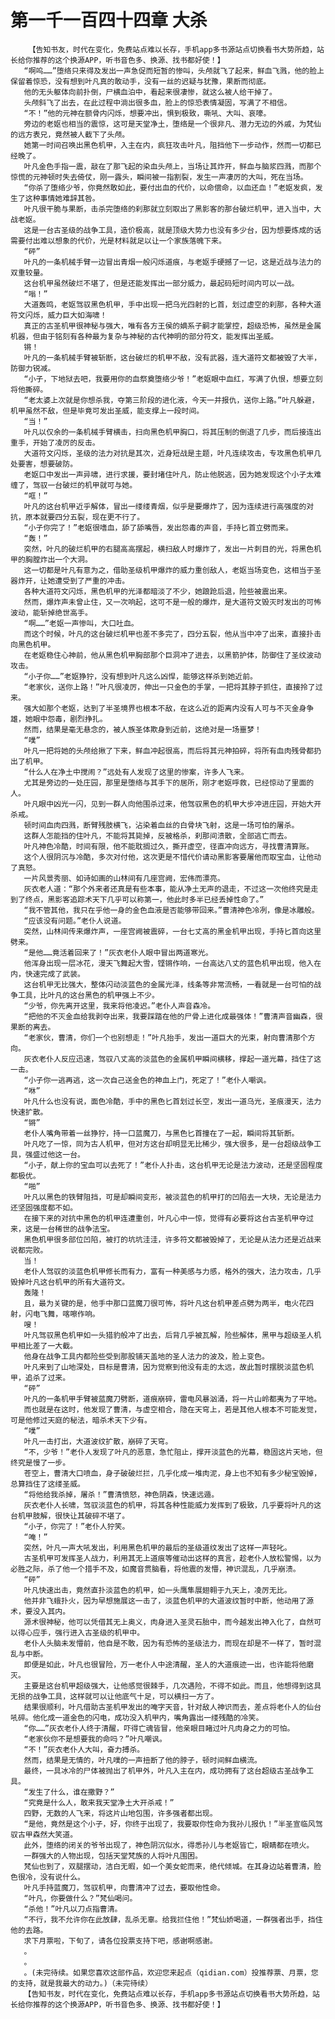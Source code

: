 # 第一千一百四十四章 大杀
        【告知书友，时代在变化，免费站点难以长存，手机app多书源站点切换看书大势所趋，站长给你推荐的这个换源APP，听书音色多、换源、找书都好使！】
       “啊呜……”堕络只来得及发出一声急促而短暂的惨叫，头颅就飞了起来，鲜血飞溅，他的脸上保留着惊恐，没有想到叶凡真的敢动手，没有一丝的迟疑与犹豫，果断而彻底。
       他的无头躯体向前扑倒，尸横血泊中，看起来很凄惨，就这么被人给干掉了。
       头颅斜飞了出去，在此过程中淌出很多血，脸上的惊恐表情凝固，写满了不相信。
       “不！”他的元神在额骨内闪烁，想要冲出，惧到极致，嘶吼、大叫、哀嚎。
       旁边的老妪也相当的震惊，这可是天堂净土，堕络是一个很非凡、潜力无边的外戚，为梵仙的远方表兄，竟然被人截下了头颅。
       她第一时间召唤出黑色机甲，入主在内，疯狂攻击叶凡，阻挡他下一步动作，然而一切都已经晚了。
       叶凡金色手指一震，敲在了那飞起的染血头颅上，当场让其炸开，鲜血与脑浆四溅，而那个惊慌的元神顿时失去倚仗，刚一露头，瞬间被一指割裂，发生一声凄厉的大叫，死在当场。
       “你杀了堕络少爷，你竟然敢如此，要付出血的代价，以命偿命，以血还血！”老妪发疯，发生了这种事情她难辞其咎。
       叶凡很干脆与果断，击杀完堕络的刹那就立刻取出了黑影客的那台破烂机甲，进入当中，大战老妪。
       这是一台古圣级的战争工具，造价极高，就是顶级大势力也没有多少台，因为想要炼成的话需要付出难以想象的代价，光是材料就足以让一个家族落魄下来。
       “砰”
       叶凡的一条机械手臂一边冒出青烟一般闪烁道痕，与老妪手硬撼了一记，这是近战与法力的双重较量。
       这台机甲虽然破烂不堪了，但是还能发挥出一部分威力，最起码短时间内可以一战。
       “嗡！”
       大道轰鸣，老妪驾驭黑色机甲，手中出现一把乌光四射的匕首，划过虚空的刹那，各种大道符文闪烁，威力巨大如海啸！
       真正的古圣机甲很神秘与强大，唯有各方王侯的嫡系子嗣才能掌控，超级恐怖，虽然是金属机器，但由于铭刻有各种最为复杂与神秘的古代神明的部分符文，能发挥出圣威。
       锵！
       叶凡的一条机械手臂被斩断，这台破烂的机甲不敌，没有武器，连大道符文都被毁了大半，防御力锐减。
       “小子，下地狱去吧，我要用你的血祭奠堕络少爷！”老妪眼中血红，写满了仇恨，想要立刻将他撕碎。
       “老太婆上次就是你想杀我，夺第三阶段的进化液，今天一并报仇，送你上路。”叶凡躲避，机甲虽然不敌，但是毕竟可发出圣威，能支撑上一段时间。
       “当！”
       叶凡以仅余的一条机械手臂横击，扫向黑色机甲胸口，将其压制的倒退了几步，而后接连出重手，开始了凌厉的反击。
       大道符文闪烁，圣级的法力对抗是其次，近身短战是主题，叶凡连续攻击，专攻黑色机甲几处要害，想要破防。
       老妪口中发出一声异啸，进行求援，要封堵住叶凡，防止他脱逃，因为她发现这个小子太难缠了，驾驭一台破烂的机甲就可与她。
       “哐！”
       叶凡的这台机甲近乎解体，冒出一缕缕青烟，似乎是要爆炸了，因为连续进行高强度的对抗，原本就要四分五裂，现在更不行了。
       “小子你完了！”老妪很嗜血，舔了舔嘴唇，发出怨毒的声音，手持匕首立劈而来。
       “轰！”
       突然，叶凡的破烂机甲的右腿高高摆起，横扫敌人时爆炸了，发出一片刺目的光，将黑色机甲的胸膛炸出一个大洞。
       这一切都是叶凡有意为之，借助圣级机甲爆炸的威力重创敌人，老妪当场变色，这相当于圣器炸开，让她遭受到了严重的冲击。
       各种大道符文闪烁，黑色机甲的光泽都暗淡了不少，她踉跄后退，险些被震出来。
       然而，爆炸声未曾止住，又一次响起，这可不是一般的爆炸，是大道符文毁灭时发出的可怖波动，能斩掉绝世高手。
       “啊……”老妪一声惨叫，大口吐血。
       而这个时候，叶凡的这台破烂机甲也差不多完了，四分五裂，他从当中冲了出来，直接扑击向黑色机甲。
       在老妪稳住心神前，他从黑色机甲胸部那个巨洞冲了进去，以黑箭护体，防御住了圣纹波动攻击。
       “小子你……”老妪狰狞，没有想到叶凡这么凶悍，能够这样杀到她近前。
       “老家伙，送你上路！”叶凡很凌厉，伸出一只金色的手掌，一把将其脖子抓住，直接拎了过来。
       强大如那个老妪，达到了半圣境界也根本不敌，在这么近的距离内没有人可与不灭金身争雄，她眼中怨毒，剧烈挣扎。
       然而，结果是毫无悬念的，被人族圣体欺身到近前，这绝对是一场噩梦！
       “噗”
       叶凡一把将她的头颅给揪了下来，鲜血冲起很高，而后将其元神拍碎，将所有血肉残骨都扔出了机甲。
       “什么人在净土中搅闹？”远处有人发现了这里的惨案，许多人飞来。
       尤其是旁边的一处庄园，那里是堕络与其手下的居所，刚才老妪呼救，已经惊动了里面的人。
       叶凡眼中凶光一闪，见到一群人向他围杀过来，他驾驭黑色的机甲大步冲进庄园，开始大开杀戒。
       顿时间血肉四溅，断臂残肢横飞，沾染着血丝的白骨块飞射，这是一场可怕的屠杀。
       这群人怎能挡的住叶凡，不能将其毙掉，反被格杀，刹那间溃散，全部逃亡而去。
       叶凡神色冷酷，时间有限，他不能耽搁过久，撕开虚空，径直冲向远方，寻找曹清算账。
       这个人很阴沉与冷酷，多次对付他，这次更是不惜代价请动黑影客要屠他而取宝血，让他动了真怒。
       一片风景秀丽、如诗如画的山林间有几座宫阙，宏伟而漂亮。
       灰衣老人道：“那个外来者还真是有些本事，能从净土无声的退走，不过这一次他终究是走到了终点，黑影客追踪术天下几乎可以称第一，他此时多半已经丢掉性命了。”
       “我不管其他，我只在乎他一身的金色血液是否能够带回来。”曹清神色冷冽，像是冰雕般。
       “应该没有问题。”老仆人说道。
       突然，山林间传来爆炸声，一座宫阙被震碎，一台七丈高的黑金机甲出现，手持匕首向这里劈来。
       “是他……竟活着回来了！”灰衣老仆人眼中冒出两道寒光。
       他浑身出现一层冰花，漫天飞舞起大雪，铿锵作响，一台高达八丈的蓝色机甲出现，他入在内，快速完成了武装。
       这台机甲无比强大，整体闪动淡蓝色的金属光泽，线条等非常流畅，一看就是一台可怕的战争工具，比叶凡的这台黑色的机甲强上不少。
       “少爷，你先离开这里，我来将他凌迟。”老仆人声音森冷。
       “把他的不灭金血给我剥夺出来，我要踩踏在他的尸骨上进化成最强体！”曹清声音幽森，很果断的离去。
       “老家伙，曹清，你们一个也别想走！”叶凡抬手，发出一道巨大的光束，射向曹清那个方向。
       灰衣老仆人反应迅速，驾驭八丈高的淡蓝色的金属机甲瞬间横移，撑起一道光幕，挡住了这一击。
       “小子你一逃再逃，这一次自己送金色的神血上门，死定了！”老仆人嘲讽。
       “咻”
       叶凡什么也没有说，面色冷酷，手中的黑色匕首划过长空，发出一道乌光，圣痕漫天，法力快速扩散。
       “锵”
       老仆人嘴角带着一丝狰狞，持一口蓝魔刀，与黑色匕首撞在了一起，瞬间将其斩断。
       叶凡吃了一惊，同为古人机甲，但对方这台却明显无比稀少，强大很多，是一台超级战争工具，强盛过他这一台。
       “小子，献上你的宝血可以去死了！”老仆人扑击，这台机甲无论是法力波动，还是坚固程度都极优。
       “啪”
       叶凡以黑色的铁臂阻挡，可是却瞬间变形，被淡蓝色的机甲打的凹陷去一大块，无论是法力还坚固强度都不如。
       在接下来的对抗中黑色的机甲连遭重创，叶凡心中一惊，觉得有必要将这台古圣机甲夺过来，这是一台稀世的战争法宝。
       黑色机甲很多部位凹陷，被打的坑坑洼洼，许多符文都被毁掉了，无论是从法力还是近战来说都完败。
       当！
       老仆人驾驭的淡蓝色机甲修长而有力，富有一种美感与力感，格外的强大，法力攻击，几乎毁掉叶凡这台机甲的所有大道符文。
       轰隆！
       且，最为关键的是，他手中那口蓝魔刀很可怖，将叶凡这台机甲差点劈为两半，电火花四射，闪电飞舞，喀嚓作响。
       嗖！
       叶凡驾驭黑色机甲如一头猎豹般冲了出去，后背几乎被瓦解，险些解体，黑甲与超级圣人机甲相比差了一大截。
       他身在战争工具内都险些受到那股铺天盖地的圣人法力的波及，脸上变色。
       叶凡来到了山地深处，目标是曹清，因为觉察到他没有走的太远，故此暂时摆脱淡蓝色机甲，追杀了过来。
       “砰”
       叶凡的一条机甲手臂被蓝魔刀劈断，道痕崩碎，雷电风暴汹涌，将一片山岭都夷为了平地。
       而也就是在这时，他发现了曹清，与虚空相合，隐在天穹上，若是其他人根本不可能发觉，可是他修过天庭的秘法，暗杀术天下少有。
       “噗”
       叶凡一击打出，大道波纹扩散，崩碎了天穹。
       “不，少爷！”老仆人发现了叶凡的恶意，急忙阻止，撑开淡蓝色的光幕，稳固这片天地，但终究是慢了一步。
       苍空上，曹清大口喷血，身子破破烂拦，几乎化成一堆肉泥，身上也不知有多少秘宝毁掉，总算挡住了这缕圣威。
       “将他给我杀掉，屠杀！”曹清愤怒，神色阴森，快速远遁。
       灰衣老仆人长啸，驾驭淡蓝色的机甲，将其各种性能威力发挥到了极致，几乎要将叶凡的这台机甲肢解，很快让其破碎不堪了。
       “小子，你完了！”老仆人狞笑。
       “唵！”
       突然，叶凡一声大吼发出，利用黑色机甲的最后的圣级道纹发出了这样一声轻叱。
       古圣机甲可发挥圣人战力，利用其无上道痕等催动出这样的真言，趁老仆人放松警惕，以为必胜之际，杀了他一个措手不及，如魔音贯脑看，将他震的发懵，神识混乱，几乎崩溃。
       “砰”
       叶凡快速出击，竟然直扑淡蓝色的机甲，如一头鹰隼展翅翱于九天上，凌厉无比。
       他并非飞蛾扑火，因为早想施展这一击了，淡蓝色机甲的大道波纹暂时中断，他动用了源术，要没入其内。
       源术很神秘，他可以凭借其无上奥义，肉身进入圣灵石胎中，而今越发出神入化了，自然可以得心应手，强行进入古圣级的机甲中。
       老仆人头脑未发懵前，他自是不敢，因为有恐怖的圣级法力，而现在却是不一样了，暂时混乱与中断。
       即便是如此，叶凡也很冒险，万一老仆人中途清醒，圣人的大道痕迹一出，也许能将他磨灭。
       主要是这台机甲超级强大，让他感觉很棘手，几次遇险，不得不如此。而且，他想得到这具无损的战争工具，这样就可以让他底气十足，可以横扫一方了。
       结果很顺利，叶凡借助古圣机甲发出的唵字天音，针对敌人神识而去，差点将老仆人的仙台吼碎。他化成一道金色的闪电，成功没入机甲内，嘴角露出一缕残酷的冷笑。
       “你……”灰衣老仆人终于清醒，吓得亡魂皆冒，他亲眼目睹过叶凡肉身之力的可怕。
       “老家伙你不是想要我的命吗？”叶凡嘲讽。
       “不！”灰衣老仆人大叫，奋力搏杀。
       然而，结果是无情的，叶凡噗的一声扭断了他的脖子，顿时间鲜血横流。
       最终，一具冰冷的尸体被抛出了机甲外，叶凡入主在内，成功拥有了这台超级古圣战争工具。
       “发生了什么，谁在撒野？”
       “究竟是什么人，敢来我天堂净土大开杀戒！”
       四野，无数的人飞来，将这片山地包围，许多强者都出现。
       “是他，竟然是这个小子，好，你终于出现了，我要取你性命为我孙儿报仇！”半圣宣临风驾驭古甲森然大笑道。
       此外，堕络的闭关的爷爷出现了，神色阴沉似水，得悉孙儿与老妪皆亡，眼睛都在喷火。
       一群强大的人物出现，包括天堂梵族的人将叶凡围困。
       梵仙也到了，双腿摆动，洁白无暇，如一个美女蛇而来，绝代倾城。在其身边站着曹清，脸色很冷，没有说什么。
       叶凡手持蓝魔刀，驾驭机甲，向曹清冲了过去，要取他性命。
       “叶凡，你要做什么？”梵仙喝问。
       “杀他！”叶凡以刀点指曹清。
       “不行，我不允许你在此放肆，乱杀无辜。给我拦住他！”梵仙娇喝道，一群强者出手，挡住他的去路。
       求下月票啦，下旬了，请各位投票支持下吧，感谢啊感谢。
       。
       。
       。(未完待续。如果您喜欢这部作品，欢迎您来起点（qidian.com）投推荐票、月票，您的支持，就是我最大的动力。)（未完待续）
       【告知书友，时代在变化，免费站点难以长存，手机app多书源站点切换看书大势所趋，站长给你推荐的这个换源APP，听书音色多、换源、找书都好使！】